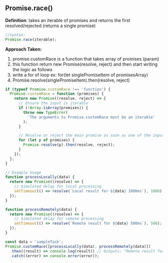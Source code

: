 ## Promise.race()

**Definition**: takes an iterable of promises and returns the first resolved/rejected (returns a single promise)

```js
//syntax:
Promise.race(iterable);
```

<strong>Approach Taken:</strong>

1. promise.customRace is a function that takes array of promises (param)
2. this function return new Promise(resolve, reject) and then start writing the logic as follows
3. write a for of loop ex: for(let singlePromiseItem of promisesArray)
4. Promise.resolve(singlePromiseItem).then(resolve, reject)

```js
if (typeof Promise.customRace !== 'function') {
  Promise.customRace = function (promises) {
    return new Promise((resolve, reject) => {
      // Ensure the input is iterable
      if (!Array.isArray(promises)) {
        throw new TypeError(
          'The arguments to Promise.customRace must be an iterable'
        );
      }

      // Resolve or reject the main promise as soon as one of the input promises settles
      for (let p of promises) {
        Promise.resolve(p).then(resolve, reject);
      }
    });
  };
}

// Example Usage
function processLocally(data) {
  return new Promise((resolve) => {
    // Simulated delay for local processing
    setTimeout(() => resolve(`Local result for ${data} 1000ms`), 1000);
  });
}

function processRemotely(data) {
  return new Promise((resolve) => {
    // Simulated delay for remote processing
    setTimeout(() => resolve(`Remote result for ${data} 500ms`), 500);
  });
}

const data = 'sampleTask';
Promise.customRace([processLocally(data), processRemotely(data)])
  .then((result) => console.log(result)) // Outputs: "Remote result for sampleTask 500ms"
  .catch((error) => console.error(error));
```
